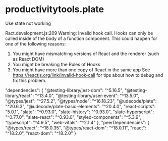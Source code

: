 # productivitytools.plate

Use state not working

Ract.development.js:209 Warning: Invalid hook call. Hooks can only be called inside of the body of a function component. This could happen for one of the following reasons:
1. You might have mismatching versions of React and the renderer (such as React DOM)
2. You might be breaking the Rules of Hooks
3. You might have more than one copy of React in the same app
See https://reactjs.org/link/invalid-hook-call for tips about how to debug and fix this problem.


  "dependencies": {
    "@testing-library/jest-dom": "^5.16.5",
    "@testing-library/react": "^13.4.0",
    "@testing-library/user-event": "^13.5.0",
    "@types/jest": "^27.5.2",
    "@types/node": "^16.18.23",
    "@udecode/plate": "^20.6.3",
    "@udecode/plate-basic-elements": "^20.4.0",
    "react-scripts": "5.0.1",
    "slate": "^0.93.0",
    "slate-history": "^0.93.0",
    "slate-hyperscript": "^0.77.0",
    "slate-react": "^0.93.0",
    "styled-components": "^5.3.9",
    "typescript": "^4.9.5",
    "web-vitals": "^2.1.4"
  },
  "peerDependencies": {
    "@types/react": "^18.0.35",
    "@types/react-dom": "^18.0.11",
    "react": "^18.2.0",
    "react-dom": "^18.2.0"
  }